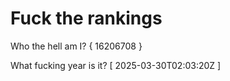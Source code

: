 # Fuck the rankings

Who the hell am I?
{ 16206708 }

What fucking year is it?
[ 2025-03-30T02:03:20Z ]
